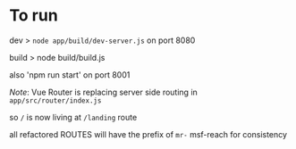 # To run

dev > `node app/build/dev-server.js` on port 8080

build > node build/build.js

also 'npm run start' on port 8001

*Note*: Vue Router is replacing server side routing in
    `app/src/router/index.js`

so `/` is now living at `/landing` route

all refactored ROUTES will have the prefix of `mr-` msf-reach for consistency 
